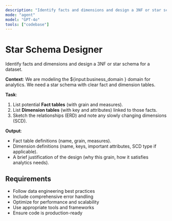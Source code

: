 ```yaml
---
description: "Identify facts and dimensions and design a 3NF or star schema for a dataset."
mode: "agent"
model: "GPT-4o"
tools: ["codebase"]
---
```


# Star Schema Designer

Identify facts and dimensions and design a 3NF or star schema for a dataset.

**Context**: We are modeling the ${input:business_domain } domain for analytics. We need a star schema with clear fact and dimension tables.

**Task**:
1. List potential **Fact tables** (with grain and measures).
2. List **Dimension tables** (with key and attributes) linked to those facts.
3. Sketch the relationships (ERD) and note any slowly changing dimensions (SCD).

**Output**:
- Fact table definitions (name, grain, measures).
- Dimension definitions (name, keys, important attributes, SCD type if applicable).
- A brief justification of the design (why this grain, how it satisfies analytics needs).


## Requirements
- Follow data engineering best practices
- Include comprehensive error handling
- Optimize for performance and scalability
- Use appropriate tools and frameworks
- Ensure code is production-ready